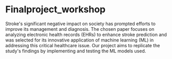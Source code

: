# Finalproject_workshop
Stroke's significant negative impact on society has prompted efforts to improve its management and diagnosis. The chosen paper focuses on analyzing electronic health records (EHRs) to enhance stroke prediction and was selected for its innovative application of machine learning (ML) in addressing this critical healthcare issue. Our project aims to replicate the study's findings by implementing and testing the ML models used.

